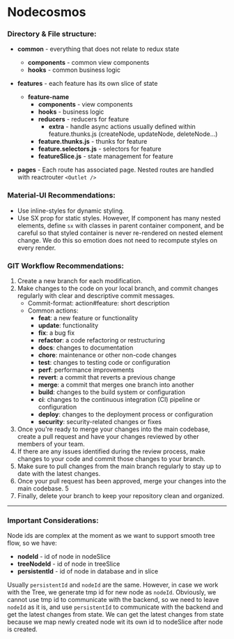 # Nodecosmos 

### Directory & File structure: 
*  **common** - everything that does not relate to redux state
   * **components** - common view components
   * **hooks** - common business logic

*  **features** - each feature has its own slice of state
   * **feature-name**
       *  **components** - view components
       *  **hooks** - business logic
       *  **reducers** - reducers for feature
          * **extra** - handle async actions usually defined within feature.thunks.js (createNode, updateNode, deleteNode...)
       *  **feature.thunks.js** - thunks for feature
       *  **feature.selectors.js** - selectors for feature
       *  **featureSlice.js** - state management for feature
*  **pages** - Each route has associated page. Nested routes are handled with reactrouter `<Outlet />`

### Material-UI Recommendations:

* Use inline-styles for dynamic styling.
* Use SX prop for static styles. However, If component has many nested elements, define `sx` 
with classes in parent container component, and be careful so that styled container is never re-rendered 
on nested element change. We do this so emotion does not need to recompute styles on every render.


### GIT Workflow Recommendations:

1) Create a new branch for each modification.
2) Make changes to the code on your local branch, and commit changes regularly with clear and descriptive commit messages.
   * Commit-format: action#feature: short description
   * Common actions:
     * **feat**: a new feature or functionality
     * **update**: functionality
     * **fix**: a bug fix
     * **refactor**: a code refactoring or restructuring
     * **docs**: changes to documentation
     * **chore**: maintenance or other non-code changes
     * **test**: changes to testing code or configuration
     * **perf**: performance improvements
     * **revert**: a commit that reverts a previous change
     * **merge**: a commit that merges one branch into another
     * **build**: changes to the build system or configuration
     * **ci**: changes to the continuous integration (CI) pipeline or configuration
     * **deploy**: changes to the deployment process or configuration
     * **security**: security-related changes or fixes
3) Once you're ready to merge your changes into the main codebase, create a pull request and have your changes reviewed by other members of your team.
4) If there are any issues identified during the review process, make changes to your code and commit those changes to your branch.
5) Make sure to pull changes from the main branch regularly to stay up to date with the latest changes.
6) Once your pull request has been approved, merge your changes into the main codebase. 5
7) Finally, delete your branch to keep your repository clean and organized.
---

### Important Considerations:
Node ids are complex at the moment as we want to support smooth tree flow, so we have:

* **nodeId** - id of node in nodeSlice
* **treeNodeId** - id of node in treeSlice
* **persistentId** - id of node in database and in slice

Usually `persistentId` and `nodeId` are the same. However, in case we work with the Tree, we generate 
tmp id for new node as `nodeId`. Obviously, we cannot use tmp id to communicate with the backend, so we need to leave 
`nodeId` as it is, and use `persistentId` to communicate with the backend and get the latest changes from state.
We can get the latest changes from state because we map newly created node wit its own id to nodeSlice after node is 
created.
